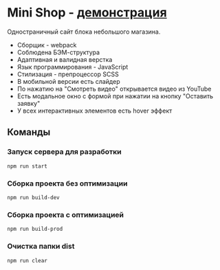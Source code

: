 # Mini Shop - [демонстрация](https://m1arsen.github.io/mini-shop)

Одностраничный сайт блока небольшого магазина.

- Сборщик - webpack
- Соблюдена БЭМ-структура
- Адаптивная и валидная верстка
- Язык программирования - JavaScript
- Стилизация - препроцессор SCSS
- В мобильной версии есть слайдер
- По нажатию на "Смотреть видео" открывается видео из YouTube
- Есть модальное окно с формой при нажатии на кнопку "Оставить заявку"
- У всех интерактивных элементов есть hover эффект

## Команды

### Запуск сервера для разработки

```shell
npm run start
```

### Сборка проекта без оптимизации

```shell
npm run build-dev
```

### Сборка проекта с оптимизацией

```shell
npm run build-prod
```

### Очистка папки dist

```shell
npm run clear
```

